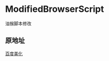 # ModifiedBrowserScript
油猴脚本修改
## 原地址
[百度美化](https://greasyfork.org/zh-CN/scripts/406336-%E7%99%BE%E5%BA%A6%E6%90%9C%E7%B4%A2%E5%8E%BB%E5%B9%BF%E5%91%8A-%E7%99%BE%E5%BA%A6%E9%A1%B5%E9%9D%A2%E7%BE%8E%E5%8C%96-%E6%94%AF%E6%8C%81%E7%99%BE%E5%BA%A6%E9%BB%91%E8%89%B2%E4%B8%BB%E9%A2%98-%E4%BB%A3%E7%A0%81%E7%B2%BE%E7%AE%80%E9%AB%98%E6%95%88)

